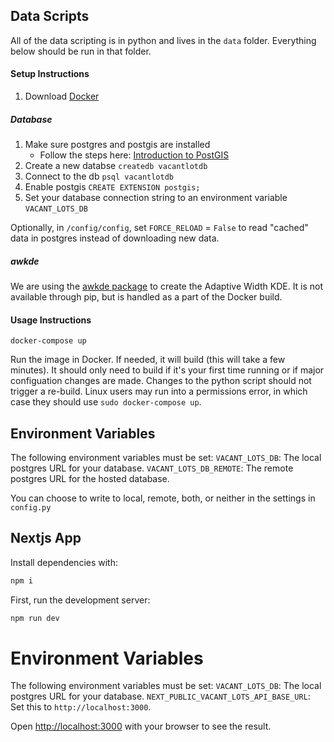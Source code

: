 ## Data Scripts

All of the data scripting is in python and lives in the `data` folder. Everything below should be run in that folder.

#### Setup Instructions

1. Download [Docker](https://www.docker.com/products/docker-desktop/)

##### Database

1. Make sure postgres and postgis are installed
   - Follow the steps here: [Introduction to PostGIS](https://postgis.net/workshops/postgis-intro/installation.html)
2. Create a new databse
   `createdb vacantlotdb`
3. Connect to the db
   `psql vacantlotdb`
4. Enable postgis
   `CREATE EXTENSION postgis;`
5. Set your database connection string to an environment variable `VACANT_LOTS_DB`

Optionally, in `/config/config`, set `FORCE_RELOAD` = `False` to read "cached" data in postgres instead of downloading new data.

##### awkde

We are using the [awkde package](https://github.com/mennthor/awkde) to create the Adaptive Width KDE. It is not available through pip, but is handled as a part of the Docker build.

#### Usage Instructions

```shell
docker-compose up
```

Run the image in Docker. If needed, it will build (this will take a few minutes). It should only need to build if it's your first time running or if major configuation changes are made. Changes to the python script should not trigger a re-build. Linux users may run into a permissions error, in which case they should use `sudo docker-compose up`.

## Environment Variables

The following environment variables must be set:
`VACANT_LOTS_DB`: The local postgres URL for your database.
`VACANT_LOTS_DB_REMOTE`: The remote postgres URL for the hosted database.

You can choose to write to local, remote, both, or neither in the settings in `config.py`

## Nextjs App

Install dependencies with:

```bash
npm i
```

First, run the development server:

```bash
npm run dev
```

# Environment Variables

The following environment variables must be set:
`VACANT_LOTS_DB`: The local postgres URL for your database.
`NEXT_PUBLIC_VACANT_LOTS_API_BASE_URL`: Set this to `http://localhost:3000`.

Open [http://localhost:3000](http://localhost:3000) with your browser to see the result.
